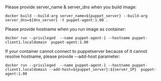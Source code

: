 Please provide server_name & server_dns when you build image:

	docker build --build-arg server_name=${puppet_server} --build-arg server_dns=${dns_server} -t puppet-agent:1.00 .
Please provide hostname when you run image as container: 

	docker run --privileged  --name puppet-agent-1 --hostname puppet-client1.localdomain  puppet-agent:1.00
If your container cannot connect to puppetserver because of it cannot resolve hostname, please provide --add-host parameter:

	docker run --privileged  --name puppet-agent-1 --hostname puppet-client1.localdomain --add-host=${puppet_server}:${server_IP}  puppet-agent:1.00
